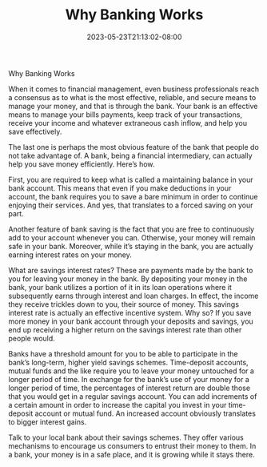 ﻿---
title: "Why Banking Works"
date: 2023-05-23T21:13:02-08:00
description: "Family Budget Tips for Web Success"
featured_image: "/images/Family Budget.jpg"
tags: ["Family Budget"]
---

Why Banking Works

When it comes to financial management, even business professionals reach a consensus as to what is the most effective, reliable, and secure means to manage your money, and that is through the bank. Your bank is an effective means to manage your bills payments, keep track of your transactions, receive your income and whatever extraneous cash inflow, and help you save effectively.

The last one is perhaps the most obvious feature of the bank that people do not take advantage of. A bank, being a financial intermediary, can actually help you save money efficiently. Here’s how.

First, you are required to keep what is called a maintaining balance in your bank account. This means that even if you make deductions in your account, the bank requires you to save a bare minimum in order to continue enjoying their services. And yes, that translates to a forced saving on your part. 

Another feature of bank saving is the fact that you are free to continuously add to your account whenever you can. Otherwise, your money will remain safe in your bank. Moreover, while it’s staying in the bank, you are actually earning interest rates on your money.

What are savings interest rates? These are payments made by the bank to you for leaving your money in the bank. By depositing your money in the bank, your bank utilizes a portion of it in its loan operations where it subsequently earns through interest and loan charges. In effect, the income they receive trickles down to you, their source of money. This savings interest rate is actually an effective incentive system. Why so? If you save more money in your bank account through your deposits and savings, you end up receiving a higher return on the savings interest rate than other people would.

Banks have a threshold amount for you to be able to participate in the bank’s long-term, higher yield savings schemes. Time-deposit accounts, mutual funds and the like require you to leave your money untouched for a longer period of time. In exchange for the bank’s use of your money for a longer period of time, the percentages of interest return are double those that you would get in a regular savings account. You can add increments of a certain amount in order to increase the capital you invest in your time-deposit account or mutual fund. An increased account obviously translates to bigger interest gains. 

Talk to your local bank about their savings schemes. They offer various mechanisms to encourage us consumers to entrust their money to them. In a bank, your money is in a safe place, and it is growing while it stays there. 

